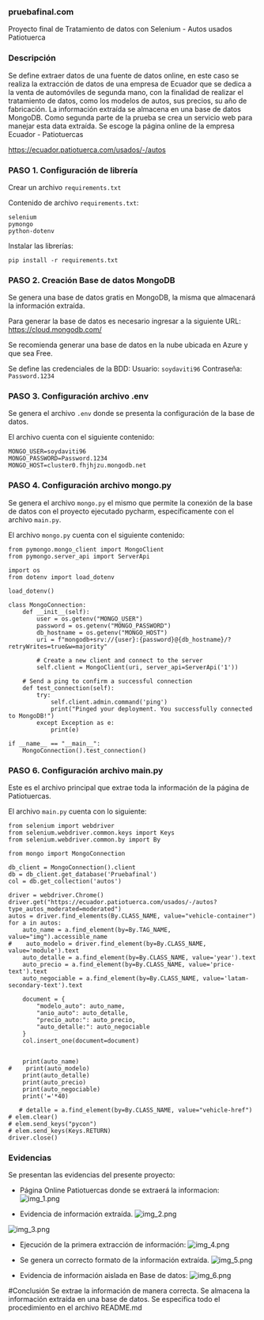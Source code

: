 ### pruebafinal.com
Proyecto final de Tratamiento de datos con Selenium - Autos usados Patiotuerca

### Descripción
Se define extraer datos de una fuente de datos online, en este caso se realiza
la extracción de datos de una empresa de Ecuador que se dedica a la venta
de automóviles de segunda mano, con la finalidad de realizar el tratamiento de datos,
como los modelos de autos, sus precios, su año de fabricación. La información
extraída se almacena en una base de datos MongoDB. Como segunda parte de la prueba
se crea un servicio web para manejar esta data extraída.
Se escoge la página online de la empresa Ecuador - Patiotuercas

https://ecuador.patiotuerca.com/usados/-/autos

### PASO 1. Configuración de librería
Crear un archivo `requirements.txt`

Contenido de archivo `requirements.txt`:
```
selenium
pymongo
python-dotenv
```

Instalar las librerías:
```
pip install -r requirements.txt
```
### PASO 2. Creación Base de datos MongoDB 
Se genera una base de datos gratis en MongoDB, la misma que almacenará
la información extraída.

Para generar la base de datos es necesario ingresar a la siguiente URL:
https://cloud.mongodb.com/

Se recomienda generar una base de datos en la nube ubicada en Azure y que sea Free.

Se define las credenciales de la BDD:
Usuario: `soydaviti96`
Contraseña: `Password.1234`


### PASO 3. Configuración archivo .env
Se genera el archivo `.env` donde se presenta la configuración de la base de datos.

El archivo cuenta con el siguiente contenido:
```
MONGO_USER=soydaviti96
MONGO_PASSWORD=Password.1234
MONGO_HOST=cluster0.fhjhjzu.mongodb.net
```

### PASO 4. Configuración archivo mongo.py
Se genera el archivo `mongo.py` el mismo que permite la conexión
de la base de datos con el proyecto ejecutado pycharm, específicamente
con el archivo `main.py`.

El archivo `mongo.py` cuenta con el siguiente contenido:

```
from pymongo.mongo_client import MongoClient
from pymongo.server_api import ServerApi

import os
from dotenv import load_dotenv

load_dotenv()

class MongoConnection:
    def __init__(self):
        user = os.getenv("MONGO_USER")
        password = os.getenv("MONGO_PASSWORD")
        db_hostname = os.getenv("MONGO_HOST")
        uri = f"mongodb+srv://{user}:{password}@{db_hostname}/?retryWrites=true&w=majority"

        # Create a new client and connect to the server
        self.client = MongoClient(uri, server_api=ServerApi('1'))

    # Send a ping to confirm a successful connection
    def test_connection(self):
        try:
            self.client.admin.command('ping')
            print("Pinged your deployment. You successfully connected to MongoDB!")
        except Exception as e:
            print(e)

if __name__ == "__main__":
    MongoConnection().test_connection()
```

### PASO 6. Configuración archivo main.py
Este es el archivo principal que extrae toda la información
de la página de Patiotuercas. 

El archivo `main.py` cuenta con lo siguiente:

```
from selenium import webdriver
from selenium.webdriver.common.keys import Keys
from selenium.webdriver.common.by import By

from mongo import MongoConnection

db_client = MongoConnection().client
db = db_client.get_database('Pruebafinal')
col = db.get_collection('autos')

driver = webdriver.Chrome()
driver.get("https://ecuador.patiotuerca.com/usados/-/autos?type_autos_moderated=moderated")
autos = driver.find_elements(By.CLASS_NAME, value="vehicle-container")
for a in autos:
    auto_name = a.find_element(by=By.TAG_NAME, value="img").accessible_name
#    auto_modelo = driver.find_element(by=By.CLASS_NAME, value='module').text
    auto_detalle = a.find_element(by=By.CLASS_NAME, value='year').text
    auto_precio = a.find_element(by=By.CLASS_NAME, value='price-text').text
    auto_negociable = a.find_element(by=By.CLASS_NAME, value='latam-secondary-text').text

    document = {
        "modelo_auto": auto_name,
        "anio_auto": auto_detalle,
        "precio_auto:": auto_precio,
        "auto_detalle:": auto_negociable
    }
    col.insert_one(document=document)


    print(auto_name)
#    print(auto_modelo)
    print(auto_detalle)
    print(auto_precio)
    print(auto_negociable)
    print('='*40)

   # detalle = a.find_element(by=By.CLASS_NAME, value="vehicle-href")
# elem.clear()
# elem.send_keys("pycon")
# elem.send_keys(Keys.RETURN)
driver.close()
```

### Evidencias
Se presentan las evidencias del presente proyecto:

- Página Online Patiotuercas donde se extraerá la informacion:
![img_1.png](img_1.png)

- Evidencia de información extraída.
![img_2.png](img_2.png)

![img_3.png](img_3.png)

- Ejecución de la primera extracción de información:
![img_4.png](img_4.png)

- Se genera un correcto formato de la información extraída.
![img_5.png](img_5.png)

- Evidencia de información aislada en Base de datos:
![img_6.png](img_6.png)

#Conclusión
Se extrae la información de manera correcta.
Se almacena la información extraída en una base de datos.
Se especifica todo el procedimiento en el archivo README.md
